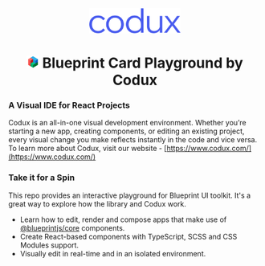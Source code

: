 <div align="center">  
    <img height="50"src="./src/assets/codux.svg">  
    <h1 ><img height="24"src="./src/assets/blueprint.svg"> Blueprint Card Playground by Codux</h1>
</div>

### A Visual IDE for React Projects

Codux is an all-in-one visual development environment. Whether you’re starting a new app, creating components, or editing an existing project, every visual change you make reflects instantly in the code and vice versa. To learn more about Codux, visit our website - [https://www.codux.com/](https://www.codux.com/)

### Take it for a Spin

This repo provides an interactive playground for Blueprint UI toolkit. It's a great way to explore how the library and Codux work.

-   Learn how to edit, render and compose apps that make use of [@blueprintjs/core](https://blueprintjs.com/docs/#core) components.
-   Create React-based components with TypeScript, SCSS and CSS Modules support.
-   Visually edit in real-time and in an isolated environment.
